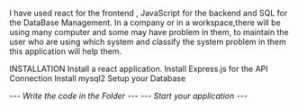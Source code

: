 I have used react for the frontend , JavaScript for the backend and SQL for the DataBase Management.
In a company or in a workspace,there will be using many computer and some  may have problem in them, to maintain the user who are using which system and classify the system problem in them this application will help them.

INSTALLATION
Install a react application.
Install Express.js for the API Connection
Install mysql2
Setup your Database

*--- Write the code in the Folder ---*
*--- Start your application ---*
